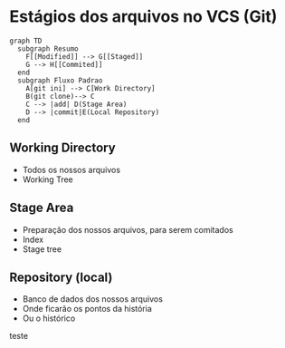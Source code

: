 # Estágios dos arquivos no VCS (Git)

```mermaid
graph TD
  subgraph Resumo
    F[[Modified]] --> G[[Staged]]
    G --> H[[Commited]]
  end
  subgraph Fluxo Padrao
    A[git ini] --> C[Work Directory]
    B(git clone)--> C
    C --> |add| D(Stage Area)
    D --> |commit|E(Local Repository)
  end

```

## Working Directory

- Todos os nossos arquivos
- Working Tree

## Stage Area

- Preparação dos nossos arquivos, para serem comitados
- Index
- Stage tree

## Repository (local)

- Banco de dados dos nossos arquivos
- Onde ficarão os pontos da história
- Ou o histórico

teste
